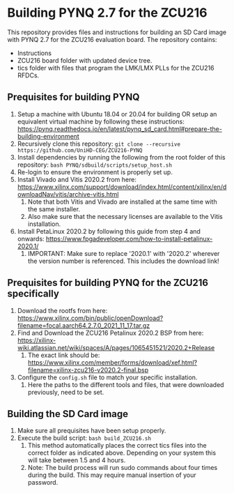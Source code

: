 # Building PYNQ 2.7 for the ZCU216

This repository provides files and instructions for building an SD Card image with PYNQ 2.7 for the ZCU216 evaluation board.
The repository contains:
* Instructions
* ZCU216 board folder with updated device tree. 
* tics folder with files that program the LMK/LMX PLLs for the ZCU216 RFDCs. 

## Prequisites for building PYNQ
1. Setup a machine with Ubuntu 18.04 or 20.04 for building OR setup an equivalent virtual machine by following these instructions: https://pynq.readthedocs.io/en/latest/pynq_sd_card.html#prepare-the-building-environment
2. Recursively clone this repository: `git clone --recursive https://github.com/UniHD-CEG/ZCU216-PYNQ`
3. Install dependencies by running the following from the root folder of this repository: `bash PYNQ/sdbuild/scripts/setup_host.sh`
4. Re-login to  ensure the environment is properly set up.
5. Install Vivado and Vitis 2020.2 from here: https://www.xilinx.com/support/download/index.html/content/xilinx/en/downloadNav/vitis/archive-vitis.html
   1. Note that both Vitis and Vivado are installed at the same time with the same installer.
   2. Also make sure that the necessary licenses are available to the Vitis installation.
6. Install PetaLinux 2020.2 by following this guide from step 4 and onwards: https://www.fpgadeveloper.com/how-to-install-petalinux-2020.1/
   1. IMPORTANT: Make sure to replace '2020.1' with '2020.2' wherever the version number is referenced. This includes the download link!

## Prequisites for building PYNQ for the ZCU216 specifically
1. Download the rootfs from here: https://www.xilinx.com/bin/public/openDownload?filename=focal.aarch64.2.7.0_2021_11_17.tar.gz
2. Find and Download the ZCU216 Petalinux 2020.2 BSP from here: https://xilinx-wiki.atlassian.net/wiki/spaces/A/pages/1065451521/2020.2+Release
   1. The exact link should be: https://www.xilinx.com/member/forms/download/xef.html?filename=xilinx-zcu216-v2020.2-final.bsp 
3. Configure the `config.sh` file to match your specific installation.
   1. Here the paths to the different tools and files, that were downloaded previously, need to be set.

## Building the SD Card image
1. Make sure all prequisites have been setup properly.
2. Execute the build script: `bash build_ZCU216.sh`
   1. This method automatically places the correct tics files into the correct folder as indicated above. Depending on your system this will take between 1.5 and 4 hours.
   2. Note: The build process will run sudo commands about four times during the build. This may require manual insertion of your password.
